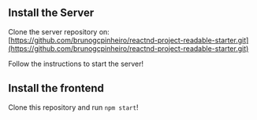 ## Install the Server

Clone the server repository on: [https://github.com/brunogcpinheiro/reactnd-project-readable-starter.git](https://github.com/brunogcpinheiro/reactnd-project-readable-starter.git)

Follow the instructions to start the server!

## Install the frontend

Clone this repository and run `npm start`!